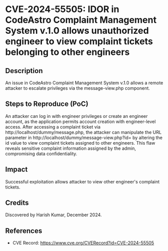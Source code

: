 # CVE-2024-55505: IDOR in CodeAstro Complaint Management System v.1.0 allows unauthorized engineer to view complaint tickets belonging to other engineers

## Description

An issue in CodeAstro Complaint Management System v.1.0 allows a remote attacker to escalate privileges via the message-view.php component.

## Steps to Reproduce (PoC)

An attacker can log in with engineer privileges or create an engineer account, as the application permits account creation with engineer-level access. After accessing a complaint ticket via http://localhost/dummy/message.php, the attacker can manipulate the URL parameter in http://localhost/dummy/message-view.php?id=<complaint-id> by altering the id value to view complaint tickets assigned to other engineers. This flaw reveals sensitive complaint information assigned by the admin, compromising data confidentiality.

## Impact

Successful exploitation allows attacker to view other engineer's complaint tickets.

## Credits

Discovered by Harish Kumar, December 2024.

## References

- CVE Record: https://www.cve.org/CVERecord?id=CVE-2024-55505
